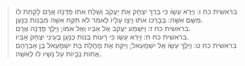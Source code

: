 
> בראשית כח ו: וַיַּרְא עֵשָׂו כִּי בֵרַךְ יִצְחָק אֶת יַעֲקֹב וְשִׁלַּח אֹתוֹ פַּדֶּנָה אֲרָם לָקַחַת לוֹ מִשָּׁם אִשָּׁה:  בְּבָרְכוֹ אֹתוֹ וַיְצַו עָלָיו לֵאמֹר לֹא תִקַּח אִשָּׁה מִבְּנוֹת כְּנָעַן.  
> בראשית כח ז: וַיִּשְׁמַע יַעֲקֹב אֶל אָבִיו וְאֶל אִמּוֹ; וַיֵּלֶךְ פַּדֶּנָה אֲרָם.  
> בראשית כח ח: וַיַּרְא עֵשָׂו כִּי רָעוֹת בְּנוֹת כְּנָעַן בְּעֵינֵי יִצְחָק אָבִיו.  
> בראשית כח ט: וַיֵּלֶךְ עֵשָׂו אֶל יִשְׁמָעֵאל; וַיִּקַּח אֶת מָחֲלַת בַּת יִשְׁמָעֵאל בֶּן אַבְרָהָם אֲחוֹת נְבָיוֹת עַל נָשָׁיו לוֹ לְאִשָּׁה.  


